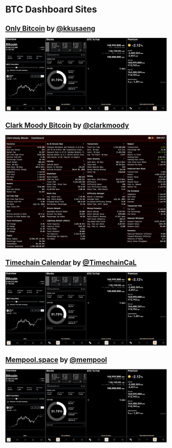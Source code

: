 # BTC Dashboard Sites

   
## [Only Bitcoin](https://btc-price.web.app) by [@kkusaeng](https://x.com/kkusaeng)
![Picture](pics/screenshot_onlybitcoin.png)
## [Clark Moody Bitcoin](https://dashboard.clarkmoody.com) by [@clarkmoody](https://x.com/clarkmoody)
![Picture](pics/screenshot_clarkmoody.png)
## [Timechain Calendar](https://timechaincalendar.com/en) by [@TimechainCaL](https://x.com/TimechainCaL)
![Picture](screenshot_onlybitcoin.png)
## [Mempool.space](https://mempool.space) by [@mempool](https://x.com/mempool)
![Picture](screenshot_onlybitcoin.png)
